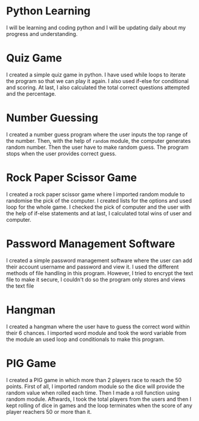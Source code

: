 # Python Learning
I will be learning and coding python and I will be updating daily about my progress and understanding.
# Quiz Game
I created a simple quiz game in python. I have used while loops to iterate the program so that we can play it again. I also used if-else for conditional and scoring. At last, I also calculated the total correct questions attempted and the percentage.
# Number Guessing
I created a number guess program where the user inputs the top range of the number. Then, with the help of `random` module, the computer generates random number. Then the user have to make random guess. The program stops when the user provides correct guess.
# Rock Paper Scissor Game
I created a rock paper scissor game where I imported random module to randomise the pick of the computer. I created lists for the options and used loop for the whole game. I checked the pick of computer and the user with the help of if-else statements and at last, I calculated total wins of user and computer.
# Password Management Software
I created a simple password management software where the user can add their account username and password and view it. I used the different methods of file handling in this program. However, I tried to encrypt the text file to make it secure, I couldn't do so the program only stores and views the text file
# Hangman
I created a hangman where the user have to guess the correct word within their 6 chances. I imported word module and took the word variable from the module an used loop and conditionals to make this program. 
# PIG Game
I created a PIG game in which more than 2 players race to reach the 50 points. First of all, I imported random module so the dice will provide the random value when rolled each time. Then I made a roll function using random module. Aftwards, I took the total players from the users and then I kept rolling of dice in games and the loop terminates when the score of any player reachers 50 or more than it.
